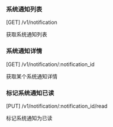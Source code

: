 ### 系统通知列表

[GET] /v1/notification

获取系统通知列表

### 系统通知详情

[GET] /v1/notification/:notification_id

获取某个系统通知详情

### 标记系统通知已读

[PUT] /v1/notification/:notification_id/read

标记系统通知为已读